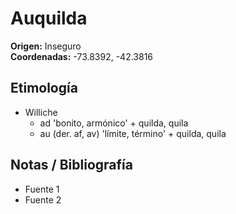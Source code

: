 # Auquilda

**Origen:** Inseguro  
**Coordenadas:** -73.8392, -42.3816

## Etimología
- Williche
    - ad 'bonito, armónico' + quilda, quila
    - au (der. af, av) 'límite, término' + quilda, quila

## Notas / Bibliografía
- Fuente 1
- Fuente 2

